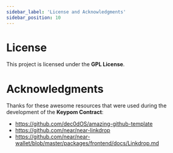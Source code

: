 ```yaml
---
sidebar_label: 'License and Acknowledgments'
sidebar_position: 10
---
```


# License

This project is licensed under the **GPL License**.

# Acknowledgments

Thanks for these awesome resources that were used during the development of the **Keypom Contract**:

- <https://github.com/dec0dOS/amazing-github-template>
- <https://github.com/near/near-linkdrop>
- <https://github.com/near/near-wallet/blob/master/packages/frontend/docs/Linkdrop.md>